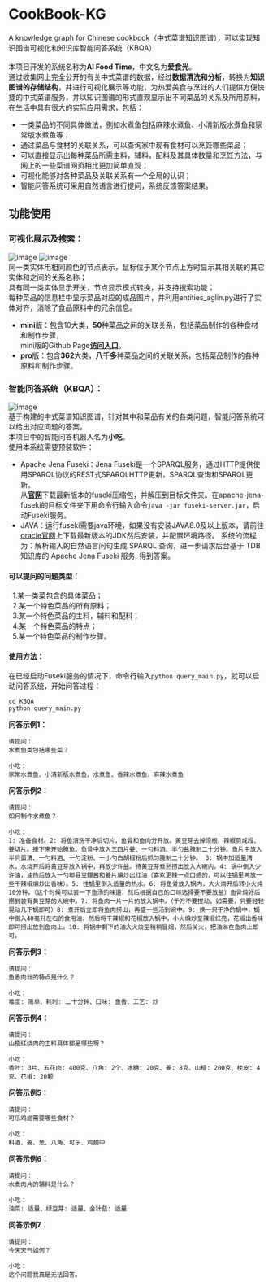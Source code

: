# CookBook-KG
A knowledge graph for Chinese cookbook（中式菜谱知识图谱），可以实现知识图谱可视化和知识库智能问答系统（KBQA）\
\
本项目开发的系统名称为**AI Food Time**，中文名为**爱食光**。  
通过收集网上完全公开的有关中式菜谱的数据，经过**数据清洗和分析**，转换为**知识图谱的存储结构**，并进行可视化展示等功能，为热爱美食与烹饪的人们提供方便快捷的中式菜谱服务，并以知识图谱的形式直观显示出不同菜品的关系及所用原料，在生活中具有很大的实际应用需求，包括：
+ 一类菜品的不同具体做法，例如水煮鱼包括麻辣水煮鱼、小清新版水煮鱼和家常版水煮鱼等；
+ 通过菜品与食材的关联关系，可以查询家中现有食材可以烹饪哪些菜品；
+ 可以直接显示出每种菜品所需主料，辅料，配料及其具体数量和烹饪方法，与网上的一些菜谱网页相比更加简单直观；
+ 可视化能够对各种菜品及关联关系有一个全局的认识；
+ 智能问答系统可采用自然语言进行提问，系统反馈答案结果。
## 功能使用
### 可视化展示及搜索：
![image](https://github.com/ngl567/CookBook-KG/blob/master/miniviz-1.png)  ![image](https://github.com/ngl567/CookBook-KG/blob/master/miniviz-2-fig.png)  
同一类实体用相同颜色的节点表示，鼠标位于某个节点上方时显示其相关联的其它实体和之间的关系名称；  
具有同一类实体显示开关，节点显示模式转换，并支持搜索功能；  
每种菜品的信息栏中显示菜品对应的成品图片，并利用entities_aglin.py进行了实体对齐，消除了食品原料中的冗余信息。
+ **mini**版：包含10大类，**50**种菜品之间的关联关系，包括菜品制作的各种食材和制作步骤，  
mini版的Github Page[**访问入口**](https://ngl567.github.io/CookBook-KG/)。
+ **pro**版：包含**362**大类，**八千多**种菜品之间的关联关系，包括菜品制作的各种原料和制作步骤。

### 智能问答系统（KBQA）：
![image](https://github.com/ngl567/CookBook-KG/blob/master/kbqa.png)  
基于构建的中式菜谱知识图谱，针对其中和菜品有关的各类问题，智能问答系统可以给出对应问题的答案。  
本项目中的智能问答机器人名为**小吃**。  
使用本系统需要预装软件：  
+ Apache Jena Fuseki：Jena Fuseki是一个SPARQL服务，通过HTTP提供使用SPARQL协议的REST式SPARQLHTTP更新，SPARQL查询和SPARQL更新。  
从[**官网**](http://jena.apache.org/download/)下载最新版本的fuseki压缩包，并解压到目标文件夹。在apache-jena-fuseki的目标文件夹下用命令行输入命令`java -jar fuseki-server.jar`，启动Fuseki服务。
+ JAVA：运行fuseki需要java环境，如果没有安装JAVA8.0及以上版本，请前往[oracle官网](http://www.oracle.com/technetwork/java/javase/downloads/index.html)上下载最新版本的JDK然后安装，并配置环境路径。
系统的流程为：解析输入的自然语言问句生成 SPARQL 查询，进一步请求后台基于 TDB 知识库的 Apache Jena Fuseki 服务, 得到答案。
#### 可以提问的问题类型：
&nbsp;&nbsp;1.某一类菜包含的具体菜品；  
&nbsp;&nbsp;2.某一个特色菜品的所有原料；  
&nbsp;&nbsp;3.某一个特色菜品的主料，辅料和配料；  
&nbsp;&nbsp;4.某一个特色菜品的特点；  
&nbsp;&nbsp;5.某一个特色菜品的制作步骤。
#### 使用方法：  
在已经启动Fuseki服务的情况下，命令行输入`python query_main.py`，就可以启动问答系统，开始问答过程：
```
cd KBQA
python query_main.py
```
**问答示例1：**  
```
请提问：
水煮鱼类包括哪些菜？

小吃：
家常水煮鱼、小清新版水煮鱼、水煮鱼、香辣水煮鱼、麻辣水煮鱼
```
**问答示例2：**  
```
请提问：
如何制作水煮鱼？

小吃：
1: 准备食材。2: 将鱼清洗干净后切片，鱼骨和鱼肉分开放。黄豆芽去掉须根、辣椒剪成段、姜切片。接下来开始腌鱼。鱼骨中放入三四片姜、一勺料酒、半勺盐腌制二十分钟。鱼片中放入半只蛋清、一勺料酒、一勺淀粉、一小勺白胡椒粉后抓匀腌制二十分钟。 3: 锅中加适量清水，水烧开后将黄豆芽放入锅中，再放少许盐。待黄豆芽煮熟捞出放入大碗内。4: 锅中倒入少许油，油热后放入一勺郫县豆瓣酱和姜片煸炒出红油（喜欢更辣一点口感的，可以往锅里再放一些干辣椒煸炒出香味）。5: 往锅里倒入适量的热水。6: 将鱼骨放入锅内，大火烧开后转小火炖10分钟。（这个时候可以尝一下鱼汤的味道，然后根据自己的口味选择要不要放盐）鱼骨炖好后捞到装有黄豆芽的大碗中。7: 将鱼肉一片一片的放入锅中。（千万不要搅动，如需要，只要轻轻晃动几下锅即可）8: 煮开后立即将鱼肉捞出，再盛一些汤到碗中。9: 换一只干净的锅中，锅中倒入40毫升左右的食用油，然后将干辣椒和花椒放入锅中，小火煸炒至辣椒红亮，花椒出香味即可捞出放到鱼肉上。10: 将锅中剩下的油大火烧至稍稍冒烟，然后关火，把油淋在鱼肉上即可。
```
**问答示例3：**  
```
请提问：
鱼香肉丝的特点是什么？

小吃：
难度: 简单、耗时: 二十分钟、口味: 鱼香、工艺: 炒
```
**问答示例4：**  
```
请提问：
山楂红烧肉的主料具体都是哪些啊？

小吃：
香叶: 3片、五花肉: 400克、八角: 2个、冰糖: 20克、姜: 8克、山楂: 200克、桂皮: 4克、花椒: 20颗
```
**问答示例5：**  
```
请提问：
可乐鸡翅需要哪些食材？

小吃：
料酒、姜、葱、八角、可乐、鸡翅中
```
**问答示例6：**  
```
请提问：
水煮肉片的辅料是什么？

小吃：
油菜: 适量、绿豆芽: 适量、金针菇: 适量
```
**问答示例7：**  
```
请提问：
今天天气如何？

小吃：
这个问题我真是无法回答。
```
